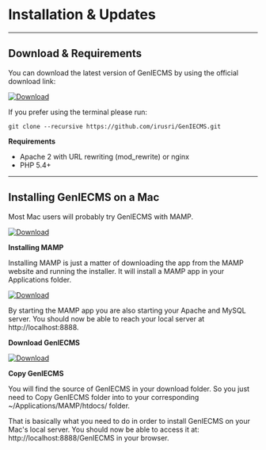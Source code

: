 Installation & Updates
=====================

------------------------
Download & Requirements
------------------------

You can download the latest version of GenIECMS by using the official download link:

[![Download](https://github.com/irusri/GenIECMS/blob/master/docs/download.png?raw=true "Download")](http://geniecms.org/latest/genie.zip)

If you prefer using the terminal please run:

```git clone --recursive https://github.com/irusri/GenIECMS.git```    

**Requirements**
* Apache 2 with URL rewriting (mod_rewrite) or nginx
* PHP 5.4+

------------------------
Installing GenIECMS on a Mac
------------------------
Most Mac users will probably try GenIECMS with MAMP.  

[![Download](https://github.com/irusri/GenIECMS/blob/master/docs/mamp.png?raw=true "Download")](http://www.mamp.info/en/downloads/)

**Installing MAMP**

Installing MAMP is just a matter of downloading the app from the MAMP website and running the installer. It will install a MAMP app in your Applications folder.

[![Download](https://github.com/irusri/GenIECMS/blob/master/docs/mamp-02.png?raw=true "Download")](http://www.mamp.info/en/downloads/)

By starting the MAMP app you are also starting your Apache and MySQL server. You should now be able to reach your local server at http://localhost:8888.

**Download GenIECMS**

[![Download](https://github.com/irusri/GenIECMS/blob/master/docs/download.png?raw=true "Download")](http://geniecms.org/latest/genie.zip)

**Copy GenIECMS**

You will find the source of GenIECMS in your download folder. So you just need to Copy GenIECMS folder into to your corresponding ~/Applications/MAMP/htdocs/ folder.

That is basically what you need to do in order to install GenIECMS on your Mac's local server. You should now be able to access it at: http://localhost:8888/GenIECMS in your browser.

